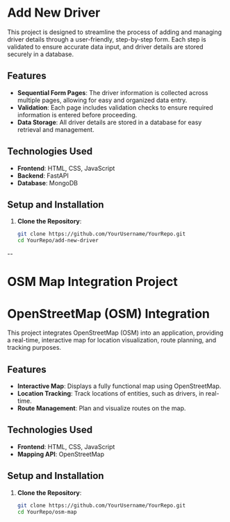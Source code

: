 # Add New Driver

This project is designed to streamline the process of adding and managing driver details through a user-friendly, step-by-step form. Each step is validated to ensure accurate data input, and driver details are stored securely in a database.

## Features

- **Sequential Form Pages**: The driver information is collected across multiple pages, allowing for easy and organized data entry.
- **Validation**: Each page includes validation checks to ensure required information is entered before proceeding.
- **Data Storage**: All driver details are stored in a database for easy retrieval and management.

## Technologies Used

- **Frontend**: HTML, CSS, JavaScript
- **Backend**: FastAPI
- **Database**: MongoDB

## Setup and Installation

1. **Clone the Repository**:
   ```bash
   git clone https://github.com/YourUsername/YourRepo.git
   cd YourRepo/add-new-driver


--

# OSM Map Integration Project
# OpenStreetMap (OSM) Integration

This project integrates OpenStreetMap (OSM) into an application, providing a real-time, interactive map for location visualization, route planning, and tracking purposes.

## Features

- **Interactive Map**: Displays a fully functional map using OpenStreetMap.
- **Location Tracking**: Track locations of entities, such as drivers, in real-time.
- **Route Management**: Plan and visualize routes on the map.

## Technologies Used

- **Frontend**: HTML, CSS, JavaScript
- **Mapping API**: OpenStreetMap

## Setup and Installation

1. **Clone the Repository**:
   ```bash
   git clone https://github.com/YourUsername/YourRepo.git
   cd YourRepo/osm-map

